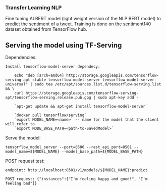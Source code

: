 ### Transfer Learning NLP

Fine tuning ALBERT model (light weight version of the NLP BERT model) to predict the sentiment of a tweet. Training is done on the sentiment140 dataset obtained from TensorFlow hub.

## Serving the model using TF-Serving

Dependencies:

	Install tensorflow-model-server dependecy:
			
		echo "deb [arch=amd64] http://storage.googleapis.com/tensorflow-serving-apt stable tensorflow-model-server tensorflow-model-server-universal" | sudo tee /etc/apt/sources.list.d/tensorflow-serving.list && \
		curl https://storage.googleapis.com/tensorflow-serving-apt/tensorflow-serving.release.pub.gpg | sudo apt-key add -

		`apt-get update && apt-get install tensorflow-model-server`

		`docker pull tensorflow/serving`
		`export MODEL_NAME=<name>` -- name for the model that the client will refer to
		`export MODE_BASE_PATH=<path-to-SavedModel>`

Serve the model:

	tensorflow_model_server --port=8500 --rest_api_port=8501 --model_name=${MODEL_NAME} --model_base_path=${MODEL_BASE_PATH}

POST request test:

	endpoint: http://localhost:8501/v1/models/${MODEL_NAME}:predict

	POST request: {"instances":["I'm feeling happy and good!", "I'm feeling bad"]}
